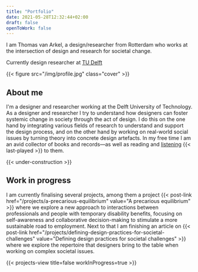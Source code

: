 ```yaml
---
title: "Portfolio"
date: 2021-05-28T12:32:44+02:00
draft: false
openToWork: false
---
```

I am Thomas van Arkel, a design/researcher from Rotterdam who works at the intersection of design and research for societal change.

Currently design researcher at [TU Delft](https://www.tudelft.nl/io/)

{{< figure src="/img/profile.jpg" class="cover" >}}

## About me
I'm a designer and researcher working at the Delft University of Technology. As a designer and researcher I try to understand how designers can foster systemic change in society through the act of design. I do this on the one hand by integrating various fields of research to understand and support the design process, and on the other hand by working on real-world social issues by turning theory into concrete design artefacts. In my free time I am an avid collector of books and records—as well as reading and [listening](https://www.last.fm/user/thvanarkel) {{< last-played >}} to them.

{{< under-construction >}}

## Work in progress
I am currently finalising several projects, among them a project {{< post-link href="/projects/a-precarious-equilibrium" value="A precarious equilibrium" >}} where we explore  a new approach to interactions between professionals and people with temporary disability benefits, focusing on self-awareness and collaborative decision-making to stimulate a more sustainable road to employment. Next to that I am finishing an article on {{< post-link href="/projects/defining-design-practices-for-societal-challenges" value="Defining design practices for societal challenges" >}} where we explore the repertoire that designers bring to the table when working on complex societal issues.

{{< projects-view title=false workInProgress=true >}}

<!-- {{< projects-view >}} -->
